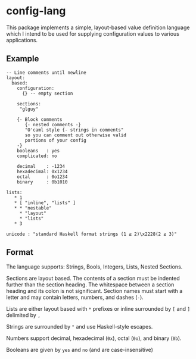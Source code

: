 # config-lang

This package implements a simple, layout-based value definition language which I intend
to be used for supplying configuration values to various applications.

Example
-------
```
-- Line comments until newline
layout:
  based:
    configuration:
      {} -- empty section

    sections:
     "glguy"

    {- Block comments
       {- nested comments -}
       "O'caml style {- strings in comments"
       so you can comment out otherwise valid
       portions of your config
    -}
    booleans   : yes
    complicated: no

    decimal    : -1234
    hexadecimal: 0x1234
    octal      : 0o1234
    binary     : 0b1010

lists:
   * 1
   * [ "inline", "lists" ]
   * * "nestable"
     * "layout"
     * "lists"
   * 3

unicode : "standard Haskell format strings (1 ≤ 2)\x2228(2 ≤ 3)"
```

Format
------

The language supports: Strings, Bools, Integers, Lists, Nested Sections.

Sections are layout based. The contents of a section must be indented further than the section heading.
The whitespace between a section heading and its colon is not significant. Section names must start with
a letter and may contain letters, numbers, and dashes (`-`).

Lists are either layout based with `*` prefixes or inline surrounded by `[` and `]` delimited by `,`

Strings are surrounded by `"` and use Haskell-style escapes.

Numbers support decimal, hexadecimal (`0x`), octal (`0o`), and binary (`0b`).

Booleans are given by `yes` and `no` (and are case-insensitive)
